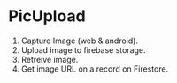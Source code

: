 # PicUpload
1. Capture Image (web & android).
2. Upload image to firebase storage.
3. Retreive image.
4. Get image URL on a record on Firestore. 
